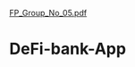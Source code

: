 [FP_Group_No_05.pdf](https://github.com/prat-33k/DeFi-bank-App/files/8079869/FP_Group_No_05.pdf)
# DeFi-bank-App

